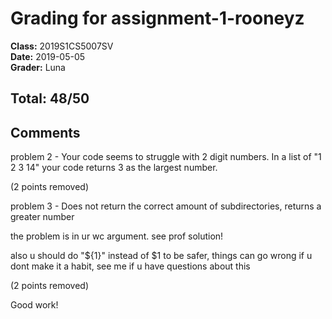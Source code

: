 # Grading for assignment-1-rooneyz
**Class:** 2019S1CS5007SV<br>
**Date:** 2019-05-05<br>
**Grader:** Luna

## Total: 48/50
## Comments
problem 2 - Your code seems to struggle with 2 digit numbers. In a list of "1 2 3 14" your code returns 3 as the largest number.

(2 points removed)



problem 3 - Does not return the correct amount of subdirectories, returns a greater number

the problem is in ur wc argument. see prof solution!

also u should do "${1}" instead of $1 to be safer, things can go wrong if u dont make it a habit, see me if u have questions about this

(2 points removed)


Good work!
